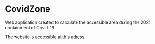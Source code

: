 # CovidZone

<p>Web application created to calculate the accessible area during the 2021 containment of Covid-19.</p>
<p>The website is accessible at <a href="https://zone-covid.netlify.app/" target="_blank">this adress</a>.</p>
